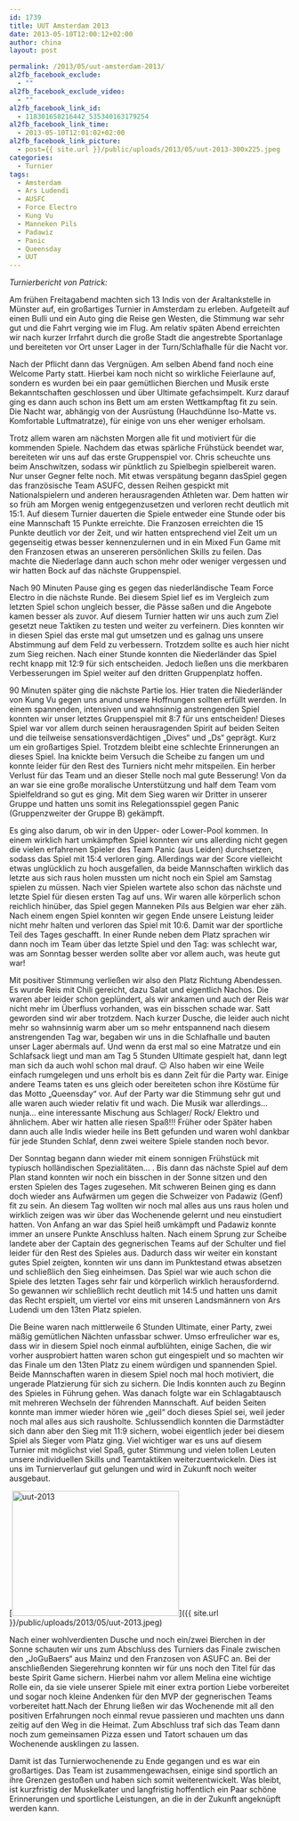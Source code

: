 ```yaml
---
id: 1739
title: UUT Amsterdam 2013
date: 2013-05-10T12:00:12+02:00
author: china
layout: post

permalink: /2013/05/uut-amsterdam-2013/
al2fb_facebook_exclude:
  - ""
al2fb_facebook_exclude_video:
  - ""
al2fb_facebook_link_id:
  - 118301658216442_535340163179254
al2fb_facebook_link_time:
  - 2013-05-10T12:01:02+02:00
al2fb_facebook_link_picture:
  - post={{ site.url }}/public/uploads/2013/05/uut-2013-300x225.jpeg
categories:
  - Turnier
tags:
  - Amsterdam
  - Ars Ludendi
  - AUSFC
  - Force Electro
  - Kung Vu
  - Manneken Pils
  - Padawiz
  - Panic
  - Queensday
  - UUT
---
```

_Turnierbericht von Patrick:_

Am frühen Freitagabend machten sich 13 Indis von der Araltankstelle in Münster auf, ein großartiges Turnier in Amsterdam zu erleben. Aufgeteilt auf einen Bulli und ein Auto ging die Reise gen Westen, die Stimmung war sehr gut und die Fahrt verging wie im Flug. Am relativ späten Abend erreichten wir nach kurzer Irrfahrt durch die große Stadt die angestrebte Sportanlage und bereiteten vor Ort unser Lager in der Turn/Schlafhalle für die Nacht vor.

Nach der Pflicht dann das Vergnügen. Am selben Abend fand noch eine Welcome Party statt. Hierbei kam noch nicht so wirkliche Feierlaune auf, sondern es wurden bei ein paar gemütlichen Bierchen und Musik erste Bekanntschaften geschlossen und über Ultimate gefachsimpelt. Kurz darauf ging es dann auch schon ins Bett um am ersten Wettkampftag fit zu sein. Die Nacht war, abhängig von der Ausrüstung (Hauchdünne Iso-Matte vs. Komfortable Luftmatratze), für einige von uns eher weniger erholsam.

Trotz allem waren am nächsten Morgen alle fit und motiviert für die kommenden Spiele. Nachdem das etwas spärliche Frühstück beendet war, bereiteten wir uns auf das erste Gruppenspiel vor. Chris scheuchte uns beim Anschwitzen, sodass wir pünktlich zu Spielbegin spielbereit waren. Nur unser Gegner felte noch. <!--more-->Mit etwas verspätung begann dasSpiel gegen das französische Team ASUFC, dessen Reihen gespickt mit Nationalspielern und anderen herausragenden Athleten war. Dem hatten wir so früh am Morgen wenig entgegenzusetzen und verloren recht deutlich mit 15:1. Auf diesem Turnier dauerten die Spiele entweder eine Stunde oder bis eine Mannschaft 15 Punkte erreichte. Die Franzosen erreichten die 15 Punkte deutlich vor der Zeit, und wir hatten entsprechend viel Zeit um un gegenseitig etwas besser kennenzulernen und in ein Mixed Fun Game mit den Franzosen etwas an unsereren persönlichen Skills zu feilen. Das machte die Niederlage dann auch schon mehr oder weniger vergessen und wir hatten Bock auf das nächste Gruppenspiel.

Nach 90 Minuten Pause ging es gegen das niederländische Team Force Electro in die nächste Runde. Bei diesem Spiel lief es im Vergleich zum letzten Spiel schon ungleich besser, die Pässe saßen und die Angebote kamen besser als zuvor. Auf diesem Turnier hatten wir uns auch zum Ziel gesetzt neue Taktiken zu testen und weiter zu verfeinern. Dies konnten wir in diesen Spiel das erste mal gut umsetzen und es galnag uns unsere Abstimmung auf dem Feld zu verbessern. Trotzdem sollte es auch hier nicht zum Sieg reichen. Nach einer Stunde konnten die Niederländer das Spiel recht knapp mit 12:9 für sich entscheiden. Jedoch ließen uns die merkbaren Verbesserungen im Spiel weiter auf den dritten Gruppenplatz hoffen.

90 Minuten später ging die nächste Partie los. Hier traten die Niederländer von Kung Vu gegen uns anund unsere Hoffnungen sollten erfüllt werden. In einem spannenden, intensiven und wahnsinnig anstrengenden Spiel konnten wir unser letztes Gruppenspiel mit 8:7 für uns entscheiden! Dieses Spiel war vor allem durch seinen herausragenden Spirit auf beiden Seiten und die teilweise sensationsverdächtigen „Dives“ und „Ds“ geprägt. Kurz um ein großartiges Spiel. Trotzdem bleibt eine schlechte Erinnerungen an dieses Spiel. Ina knickte beim Versuch die Scheibe zu fangen um und konnte leider für den Rest des Turniers nicht mehr mitspeilen. Ein herber Verlust für das Team und an dieser Stelle noch mal gute Besserung! Von da an war sie eine große moralische Unterstützung und half dem Team vom Spielfeldrand so gut es ging. Mit dem Sieg waren wir Dritter in unserer Gruppe und hatten uns somit ins Relegationsspiel gegen Panic (Gruppenzweiter der Gruppe B) gekämpft.

Es ging also darum, ob wir in den Upper- oder Lower-Pool kommen. In einem wirklich hart umkämpften Spiel konnten wir uns allerding nicht gegen die vielen erfahrenen Spieler des Team Panic (aus Leiden) durchsetzen, sodass das Spiel mit 15:4 verloren ging. Allerdings war der Score vielleicht etwas unglücklich zu hoch ausgefallen, da beide Mannschaften wirklich das letzte aus sich raus holen mussten um nicht noch ein Spiel am Samstag spielen zu müssen. Nach vier Spielen wartete also schon das nächste und letzte Spiel für diesen ersten Tag auf uns. Wir waren alle körperlich schon reichlich hinüber, das Spiel gegen Manneken Pils aus Belgien war eher zäh. Nach einem engen Spiel konnten wir gegen Ende unsere Leistung leider nicht mehr halten und verloren das Spiel mit 10:6. Damit war der sportliche Teil des Tages geschafft. In einer Runde neben dem Platz sprachen wir dann noch im Team über das letzte Spiel und den Tag: was schlecht war, was am Sonntag besser werden sollte aber vor allem auch, was heute gut war!

Mit positiver Stimmung verließen wir also den Platz Richtung Abendessen. Es wurde Reis mit Chili gereicht, dazu Salat und eigentlich Nachos. Die waren aber leider schon geplündert, als wir ankamen und auch der Reis war nicht mehr im Überfluss vorhanden, was ein bisschen schade war. Satt geworden sind wir aber trotzdem. Nach kurzer Dusche, die leider auch nicht mehr so wahnsinnig warm aber um so mehr entspannend nach diesem anstrengenden Tag war, begaben wir uns in die Schlafhalle und bauten unser Lager abermals auf. Und wenn da erst mal so eine Matratze und ein Schlafsack liegt und man am Tag 5 Stunden Ultimate gespielt hat, dann legt man sich da auch wohl schon mal drauf. 😉 Also haben wir eine Weile einfach rumgelegen und uns erholt bis es dann Zeit für die Party war. Einige andere Teams taten es uns gleich oder bereiteten schon ihre Köstüme für das Motto „Queensday“ vor. Auf der Party war die Stimmung sehr gut und alle waren auch wieder relativ fit und wach. Die Musik war allerdings… nunja… eine interessante Mischung aus Schlager/ Rock/ Elektro und ähnlichem. Aber wir hatten alle riesen Spaß!!! Früher oder Später haben dann auch alle Indis wieder heile ins Bett gefunden und waren wohl dankbar für jede Stunden Schlaf, denn zwei weitere Spiele standen noch bevor.

Der Sonntag begann dann wieder mit einem sonnigen Frühstück mit typiusch holländischen Spezialitäten&#8230; . Bis dann das nächste Spiel auf dem Plan stand konnten wir noch ein bisschen in der Sonne sitzen und den ersten Spielen des Tages zugesehen. Mit schweren Beinen ging es dann doch wieder ans Aufwärmen um gegen die Schweizer von Padawiz (Genf) fit zu sein. An diesem Tag wollten wir noch mal alles aus uns raus holen und wirklich zeigen was wir über das Wochenende gelernt und neu einstudiert hatten. Von Anfang an war das Spiel heiß umkämpft und Padawiz konnte immer an unsere Punkte Anschluss halten. Nach einem Sprung zur Scheibe landete aber der Captain des gegnerischen Teams auf der Schulter und fiel leider für den Rest des Spieles aus. Dadurch dass wir weiter ein konstant gutes Spiel zeigten, konnten wir uns dann im Punktestand etwas absetzen und schließlich den Sieg einheimsen. Das Spiel war wie auch schon die Spiele des letzten Tages sehr fair und körperlich wirklich herausfordernd. So gewannen wir schließlich recht deutlich mit 14:5 und hatten uns damit das Recht erspielt, um viertel vor eins mit unseren Landsmännern von Ars Ludendi um den 13ten Platz spielen.

Die Beine waren nach mittlerweile 6 Stunden Ultimate, einer Party, zwei mäßig gemütlichen Nächten unfassbar schwer. Umso erfreulicher war es, dass wir in diesem Spiel noch einmal aufblühten, einige Sachen, die wir vorher ausprobiert hatten waren schon gut eingespielt und so machten wir das Finale um den 13ten Platz zu einem würdigen und spannenden Spiel. Beide Mannschaften waren in diesem Spiel noch mal hoch motiviert, die ungerade Platzierung für sich zu sichern. Die Indis konnten auch zu Beginn des Spieles in Führung gehen. Was danach folgte war ein Schlagabtausch mit mehreren Wechseln der führenden Mannschaft. Auf beiden Seiten konnte man immer wieder hören wie „geil“ doch dieses Spiel sei, weil jeder noch mal alles aus sich rausholte. Schlussendlich konnten die Darmstädter sich dann aber den Sieg mit 11:9 sichern, wobei eigentlich jeder bei diesem Spiel als Sieger vom Platz ging. Viel wichtiger war es uns auf diesem Turnier mit möglichst viel Spaß, guter Stimmung und vielen tollen Leuten unsere individuellen Skills und Teamtaktiken weiterzuentwickeln. Dies ist uns im Turnierverlauf gut gelungen und wird in Zukunft noch weiter ausgebaut.

[<img class="alignnone size-medium wp-image-1743" alt="uut-2013" src="{{ site.url }}/public/uploads/2013/05/uut-2013-300x225.jpeg" width="300" height="225"  />]({{ site.url }}/public/uploads/2013/05/uut-2013.jpeg)

Nach einer wohlverdienten Dusche und noch ein/zwei Bierchen in der Sonne schauten wir uns zum Abschluss des Turniers das Finale zwischen den „JoGuBaers“ aus Mainz und den Franzosen von ASUFC an. Bei der anschließenden Siegerehrung konnten wir für uns noch den Titel für das beste Spirit Game sichern. Hierbei nahm vor allem Melina eine wichtige Rolle ein, da sie viele unserer Spiele mit einer extra portion Liebe vorbereitet und sogar noch kleine Andenken für den MVP der gegnerischen Teams vorbereitet hatt.Nach der Ehrung ließen wir das Wochenende mit all den positiven Erfahrungen noch einmal revue passieren und machten uns dann zeitig auf den Weg in die Heimat. Zum Abschluss traf sich das Team dann noch zum gemeinsamen Pizza essen und Tatort schauen um das Wochenende ausklingen zu lassen.

Damit ist das Turnierwochenende zu Ende gegangen und es war ein großartiges. Das Team ist zusammengewachsen, einige sind sportlich an ihre Grenzen gestoßen und haben sich somit weiterentwickelt. Was bleibt, ist kurzfristig der Muskelkater und langfristig hoffentlich ein Paar schöne Erinnerungen und sportliche Leistungen, an die in der Zukunft angeknüpft werden kann.